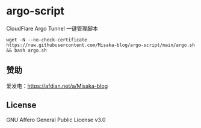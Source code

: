 # argo-script

CloudFlare Argo Tunnel 一键管理脚本

```shell
wget -N --no-check-certificate https://raw.githubusercontent.com/Misaka-blog/argo-script/main/argo.sh && bash argo.sh
```

## 赞助

爱发电：https://afdian.net/a/Misaka-blog

## License
GNU Affero General Public License v3.0
